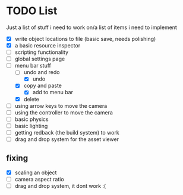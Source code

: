 # TODO List

Just a list of stuff i need to work on/a list of items i need to implement

- [x] write object locations to file (basic save, needs polishing)
- [x] a basic resource inspector
- [ ] scripting functionality
- [ ] global settings page
- [ ] menu bar stuff
  - [ ] undo and redo
    - [x] undo
  - [x] copy and paste
    - [x] add to menu bar
  - [x] delete
- [ ] using arrow keys to move the camera
- [ ] using the controller to move the camera
- [ ] basic physics
- [ ] basic lighting
- [ ] getting redback (the build system) to work
- [ ] drag and drop system for the asset viewer

## fixing

- [x] scaling an object
- [ ] camera aspect ratio
- [ ] drag and drop system, it dont work :(
